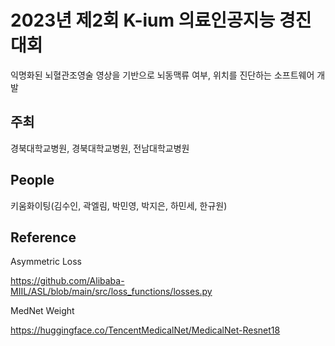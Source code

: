# 2023년 제2회 K-ium 의료인공지능 경진대회
익명화된 뇌혈관조영술 영상을 기반으로 뇌동맥류 여부, 위치를 진단하는 소프트웨어 개발

## 주최

경북대학교병원, 경북대학교병원, 전남대학교병원

## People

키움화이팅(김수인, 곽엘림, 박민영, 박지은, 하민세, 한규원)

## Reference

Asymmetric Loss

https://github.com/Alibaba-MIIL/ASL/blob/main/src/loss_functions/losses.py

MedNet Weight

https://huggingface.co/TencentMedicalNet/MedicalNet-Resnet18

